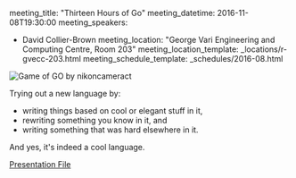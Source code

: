 meeting_title: "Thirteen Hours of Go"
meeting_datetime: 2016-11-08T19:30:00
meeting_speakers:
- David Collier-Brown
meeting_location: "George Vari Engineering and Computing Centre, Room 203"
meeting_location_template: _locations/r-gvecc-203.html
meeting_schedule_template: _schedules/2016-08.html

<img src="/static/uploads/meetings/2016-11/go-nikoncameract.png" alt="Game of GO by nikoncameract">

Trying out a new language by:

- writing things based on cool or elegant stuff in it,
- rewriting something you know in it, and
- writing something that was hard elsewhere in it.

And yes, it's indeed a cool language.

[Presentation File](/static/uploads/meetings/2016-11/thirteen-talk.odp)
